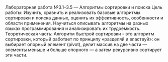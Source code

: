 Лабораторная работа №3.1–3.5 — Алгоритмы сортировки и поиска
Цель работы:
Изучить, сравнить и реализовать базовые алгоритмы сортировки и поиска данных, оценить их эффективность, особенности и области применения. Научиться описывать алгоритмы на разных языках программирования и анализировать их трудоёмкость.
Теоретическая часть:
Алгоритм быстрой сортировки - это алгоритм сортировки, который работает по принципу «разделяй и властвуй»: он выбирает опорный элемент (pivot), делит массив на две части — элементы меньше и больше опорного — а затем рекурсивно сортирует эти части.
